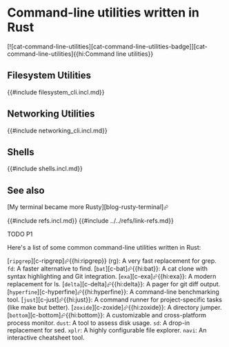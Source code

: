 # Command-line utilities written in Rust

[![cat-command-line-utilities][cat-command-line-utilities-badge]][cat-command-line-utilities]{{hi:Command line utilities}}

## Filesystem Utilities

{{#include filesystem_cli.incl.md}}

## Networking Utilities

{{#include networking_cli.incl.md}}

## Shells

{{#include shells.incl.md}}

## See also

[My terminal became more Rusty][blog-rusty-terminal]⮳

{{#include refs.incl.md}}
{{#include ../../refs/link-refs.md}}

<div class="hidden">
TODO P1

Here's a list of some common command-line utilities written in Rust:

[`ripgrep`][c-ripgrep]⮳{{hi:ripgrep}} (rg): A very fast replacement for grep.
`fd`: A faster alternative to find.
[`bat`][c-bat]⮳{{hi:bat}}: A cat clone with syntax highlighting and Git integration.
[`exa`][c-exa]⮳{{hi:exa}}: A modern replacement for ls.
[`delta`][c-delta]⮳{{hi:delta}}: A pager for git diff output.
[`hyperfine`][c-hyperfine]⮳{{hi:hyperfine}}: A command-line benchmarking tool.
[`just`][c-just]⮳{{hi:just}}: A command runner for project-specific tasks (like make but better).
[`zoxide`][c-zoxide]⮳{{hi:zoxide}}: A directory jumper.
[`bottom`][c-bottom]⮳{{hi:bottom}}: A customizable and cross-platform process monitor.
`dust`: A tool to assess disk usage.
`sd`: A drop-in replacement for sed.
`xplr`: A highly configurable file explorer.
`navi`: An interactive cheatsheet tool.

</div>
